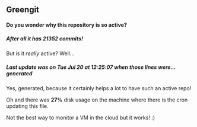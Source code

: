 ## Greengit

#### Do you wonder why this repository is so active?

##### After all it has 21352 commits!

But is it *really* active? Well...

##### Last update was on Tue Jul 20 at 12:25:07 when those lines were... generated

Yes, generated, because it certainly helps a lot to have such an active repo!

Oh and there was **27%** disk usage on the machine
where there is the cron updating this file.

Not the best way to monitor a VM in the cloud but it works! :)

